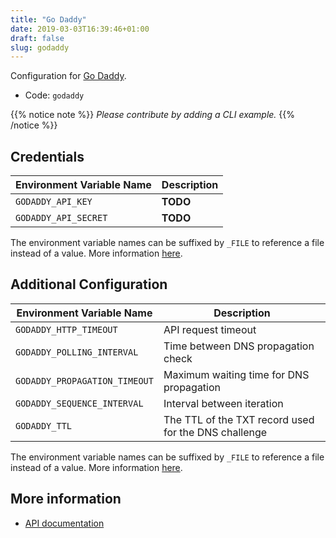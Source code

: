 ```yaml
---
title: "Go Daddy"
date: 2019-03-03T16:39:46+01:00
draft: false
slug: godaddy
---
```


<!-- THIS DOCUMENTATION IS AUTO-GENERATED. PLEASE DO NOT EDIT. -->
<!-- providers/dns/godaddy/godaddy.toml -->
<!-- THIS DOCUMENTATION IS AUTO-GENERATED. PLEASE DO NOT EDIT. -->


Configuration for [Go Daddy](https://godaddy.com).


<!--more-->

- Code: `godaddy`

{{% notice note %}}
_Please contribute by adding a CLI example._
{{% /notice %}}




## Credentials

| Environment Variable Name | Description |
|-----------------------|-------------|
| `GODADDY_API_KEY` | **TODO** |
| `GODADDY_API_SECRET` | **TODO** |

The environment variable names can be suffixed by `_FILE` to reference a file instead of a value.
More information [here](/lego/dns/#configuration-and-credentials).


## Additional Configuration

| Environment Variable Name | Description |
|--------------------------------|-------------|
| `GODADDY_HTTP_TIMEOUT` | API request timeout |
| `GODADDY_POLLING_INTERVAL` | Time between DNS propagation check |
| `GODADDY_PROPAGATION_TIMEOUT` | Maximum waiting time for DNS propagation |
| `GODADDY_SEQUENCE_INTERVAL` | Interval between iteration |
| `GODADDY_TTL` | The TTL of the TXT record used for the DNS challenge |

The environment variable names can be suffixed by `_FILE` to reference a file instead of a value.
More information [here](/lego/dns/#configuration-and-credentials).




## More information

- [API documentation](https://developer.godaddy.com/doc/endpoint/domains)

<!-- THIS DOCUMENTATION IS AUTO-GENERATED. PLEASE DO NOT EDIT. -->
<!-- providers/dns/godaddy/godaddy.toml -->
<!-- THIS DOCUMENTATION IS AUTO-GENERATED. PLEASE DO NOT EDIT. -->
